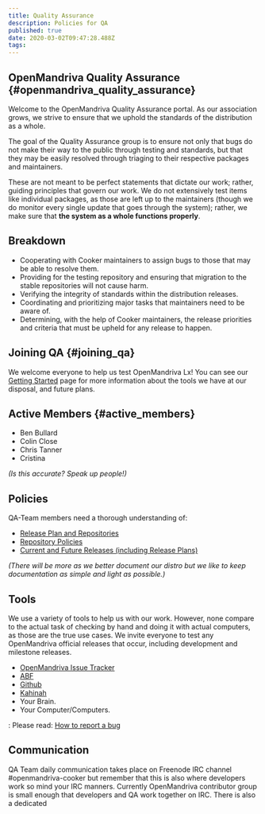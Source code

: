 ```yaml
---
title: Quality Assurance
description: Policies for QA
published: true
date: 2020-03-02T09:47:28.488Z
tags: 
---
```


OpenMandriva Quality Assurance {#openmandriva_quality_assurance}
------------------------------

Welcome to the OpenMandriva Quality Assurance portal. As our association
grows, we strive to ensure that we uphold the standards of the
distribution as a whole.

The goal of the Quality Assurance group is to ensure not only that bugs
do not make their way to the public through testing and standards, but
that they may be easily resolved through triaging to their respective
packages and maintainers.

These are not meant to be perfect statements that dictate our work;
rather, guiding principles that govern our work. We do not extensively
test items like individual packages, as those are left up to the
maintainers (though we do monitor every single update that goes through
the system); rather, we make sure that **the system as a whole functions
properly**.

Breakdown
---------

-   Cooperating with Cooker maintainers to assign bugs to those that may
    be able to resolve them.
-   Providing for the testing repository and ensuring that migration to
    the stable repositories will not cause harm.
-   Verifying the integrity of standards within the distribution
    releases.
-   Coordinating and prioritizing major tasks that maintainers need to
    be aware of.
-   Determining, with the help of Cooker maintainers, the release
    priorities and criteria that must be upheld for any release to
    happen.

Joining QA {#joining_qa}
----------

We welcome everyone to help us test OpenMandriva Lx! You can see our
[Getting Started] page for more information about the tools we have at
our disposal, and future plans.

Active Members {#active_members}
--------------

-   Ben Bullard
-   Colin Close
-   Chris Tanner
-   Cristina

*(Is this accurate? Speak up people!)*

Policies
--------

QA-Team members need a thorough understanding of:

-   [Release Plan and Repositories]
-   [Repository Policies]
-   [Current and Future Releases (including Release Plans)]

*(There will be more as we better document our distro but we like to
keep documentation as simple and light as possible.)*

Tools
-----

We use a variety of tools to help us with our work. However, none
compare to the actual task of checking by hand and doing it with actual
computers, as those are the true use cases. We invite everyone to test
any OpenMandriva official releases that occur, including development and
milestone releases.

-   [OpenMandriva Issue Tracker]
-   [ABF]
-   [Github]
-   [Kahinah]
-   Your Brain.
-   Your Computer/Computers.

:   Please read: [How to report a bug]

Communication
-------------

QA Team daily communication takes place on Freenode IRC channel
\#openmandriva-cooker but remember that this is also where developers
work so mind your IRC manners. Currently OpenMandriva contributor group
is small enough that developers and QA work together on IRC. There is
also a dedicated

  [Getting Started]: QA/Getting_Started "wikilink"
  [Release Plan and Repositories]: OpenMandriva_Release_Plan_and_Repositories
    "wikilink"
  [Repository Policies]: Policies/Repository_Policies "wikilink"
  [Current and Future Releases (including Release Plans)]: :Category:Releases
    "wikilink"
  [OpenMandriva Issue Tracker]: http://issues.openmandriva.org
  [ABF]: https://abf.openmandriva.org/projects
  [Github]: https://github.com/OpenMandrivaSoftware
  [Kahinah]: https://kahinah.rxu.tech/
  [How to report a bug]: How_to_report_a_bug "wikilink"
  